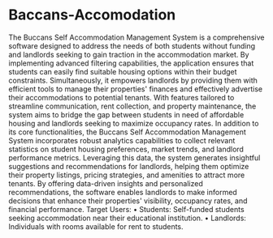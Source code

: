 # Baccans-Accomodation
The Buccans Self Accommodation Management System is a comprehensive software designed to address the 
needs of both students without funding and landlords seeking to gain traction in the accommodation market. 
By implementing advanced filtering capabilities, the application ensures that students can easily find suitable 
housing options within their budget constraints. Simultaneously, it empowers landlords by providing them 
with efficient tools to manage their properties' finances and effectively advertise their accommodations to 
potential tenants. With features tailored to streamline communication, rent collection, and property 
maintenance, the system aims to bridge the gap between students in need of affordable housing and 
landlords seeking to maximize occupancy rates. 
In addition to its core functionalities, the Buccans Self Accommodation Management System incorporates 
robust analytics capabilities to collect relevant statistics on student housing preferences, market trends, and 
landlord performance metrics. Leveraging this data, the system generates insightful suggestions and 
recommendations for landlords, helping them optimize their property listings, pricing strategies, and 
amenities to attract more tenants. By offering data-driven insights and personalized recommendations, the 
software enables landlords to make informed decisions that enhance their properties' visibility, occupancy 
rates, and financial performance. 
Target Users:
• Students: Self-funded students seeking accommodation near their educational institution. 
• Landlords: Individuals with rooms available for rent to students. 
